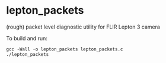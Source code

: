 # lepton_packets
(rough) packet level diagnostic utility for FLIR Lepton 3 camera


To build and run:
```
gcc -Wall -o lepton_packets lepton_packets.c
./lepton_packets
```

